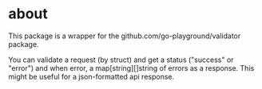 # about
This package is a wrapper for the github.com/go-playground/validator package.

You can validate a request (by struct) and get a status ("success" or "error") and when error, a map[string][]string of errors as a response.
This might be useful for a json-formatted api response.